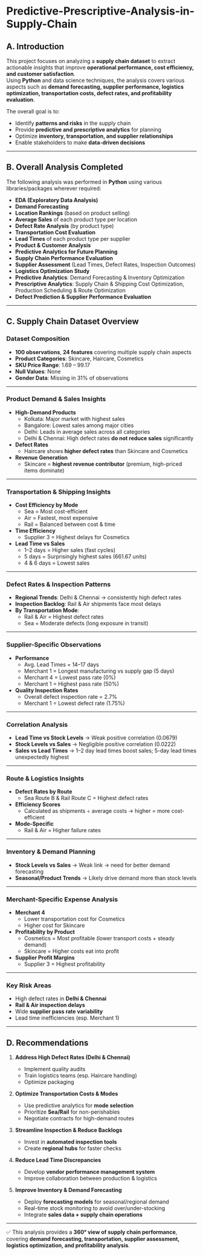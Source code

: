 # Predictive-Prescriptive-Analysis-in-Supply-Chain

## A. Introduction

This project focuses on analyzing a **supply chain dataset** to extract actionable insights that improve **operational performance, cost efficiency, and customer satisfaction**.  
Using **Python** and data science techniques, the analysis covers various aspects such as **demand forecasting, supplier performance, logistics optimization, transportation costs, defect rates, and profitability evaluation**.  

The overall goal is to:  
- Identify **patterns and risks** in the supply chain  
- Provide **predictive and prescriptive analytics** for planning  
- Optimize **inventory, transportation, and supplier relationships**  
- Enable stakeholders to make **data-driven decisions**  

---

## B. Overall Analysis Completed

The following analysis was performed in **Python** using various libraries/packages wherever required:

- **EDA (Exploratory Data Analysis)**
- **Demand Forecasting**
- **Location Rankings** (based on product selling)
- **Average Sales** of each product type per location
- **Defect Rate Analysis** (by product type)
- **Transportation Cost Evaluation**
- **Lead Times** of each product type per supplier
- **Product & Customer Analysis**
- **Predictive Analytics for Future Planning**
- **Supply Chain Performance Evaluation**
- **Supplier Assessment** (Lead Times, Defect Rates, Inspection Outcomes)
- **Logistics Optimization Study**
- **Predictive Analytics**: Demand Forecasting & Inventory Optimization
- **Prescriptive Analytics**: Supply Chain & Shipping Cost Optimization, Production Scheduling & Route Optimization
- **Defect Prediction & Supplier Performance Evaluation**

---

## C. Supply Chain Dataset Overview

### Dataset Composition
- **100 observations**, **24 features** covering multiple supply chain aspects
- **Product Categories**: Skincare, Haircare, Cosmetics
- **SKU Price Range**: 1.69 – 99.17
- **Null Values**: None
- **Gender Data**: Missing in 31% of observations

---

### Product Demand & Sales Insights
- **High-Demand Products**
  - Kolkata: Major market with highest sales
  - Bangalore: Lowest sales among major cities
  - Delhi: Leads in average sales across all categories
  - Delhi & Chennai: High defect rates **do not reduce sales** significantly
- **Defect Rates**
  - Haircare shows **higher defect rates** than Skincare and Cosmetics
- **Revenue Generation**
  - Skincare = **highest revenue contributor** (premium, high-priced items dominate)

---

### Transportation & Shipping Insights
- **Cost Efficiency by Mode**
  - Sea = Most cost-efficient
  - Air = Fastest, most expensive
  - Rail = Balanced between cost & time
- **Time Efficiency**
  - Supplier 3 = Highest delays for Cosmetics
- **Lead Time vs Sales**
  - 1–2 days = Higher sales (fast cycles)
  - 5 days = Surprisingly highest sales (661.67 units)
  - 4 & 6 days = Lowest sales

---

### Defect Rates & Inspection Patterns
- **Regional Trends**: Delhi & Chennai → consistently high defect rates
- **Inspection Backlog**: Rail & Air shipments face most delays
- **By Transportation Mode**:
  - Rail & Air = Highest defect rates
  - Sea = Moderate defects (long exposure in transit)

---

### Supplier-Specific Observations
- **Performance**
  - Avg. Lead Times = 14–17 days
  - Merchant 1 = Longest manufacturing vs supply gap (5 days)
  - Merchant 4 = Lowest pass rate (0%)
  - Merchant 1 = Highest pass rate (50%)
- **Quality Inspection Rates**
  - Overall defect inspection rate = 2.7%
  - Merchant 1 = Lowest defect rate (1.75%)

---

### Correlation Analysis
- **Lead Time vs Stock Levels** → Weak positive correlation (0.0679)
- **Stock Levels vs Sales** → Negligible positive correlation (0.0222)
- **Sales vs Lead Times** → 1–2 day lead times boost sales; 5-day lead times unexpectedly highest

---

### Route & Logistics Insights
- **Defect Rates by Route**
  - Sea Route B & Rail Route C = Highest defect rates
- **Efficiency Scores**
  - Calculated as shipments ÷ average costs → higher = more cost-efficient
- **Mode-Specific**
  - Rail & Air = Higher failure rates

---

### Inventory & Demand Planning
- **Stock Levels vs Sales** → Weak link → need for better demand forecasting
- **Seasonal/Product Trends** → Likely drive demand more than stock levels

---

### Merchant-Specific Expense Analysis
- **Merchant 4**
  - Lower transportation cost for Cosmetics
  - Higher cost for Skincare
- **Profitability by Product**
  - Cosmetics = Most profitable (lower transport costs + steady demand)
  - Skincare = Higher costs eat into profit
- **Supplier Profit Margins**
  - Supplier 3 = Highest profitability

---

### Key Risk Areas
- High defect rates in **Delhi & Chennai**
- **Rail & Air inspection delays**
- Wide **supplier pass rate variability**
- Lead time inefficiencies (esp. Merchant 1)

---

## D. Recommendations

1. **Address High Defect Rates (Delhi & Chennai)**
   - Implement quality audits
   - Train logistics teams (esp. Haircare handling)
   - Optimize packaging

2. **Optimize Transportation Costs & Modes**
   - Use predictive analytics for **mode selection**
   - Prioritize **Sea/Rail** for non-perishables
   - Negotiate contracts for high-demand routes

3. **Streamline Inspection & Reduce Backlogs**
   - Invest in **automated inspection tools**
   - Create **regional hubs** for faster checks

4. **Reduce Lead Time Discrepancies**
   - Develop **vendor performance management system**
   - Improve collaboration between production & logistics

5. **Improve Inventory & Demand Forecasting**
   - Deploy **forecasting models** for seasonal/regional demand
   - Real-time stock monitoring to avoid over/under-stocking
   - Integrate **sales data + supply chain operations**

---

✅ This analysis provides a **360° view of supply chain performance**, covering **demand forecasting, transportation, supplier assessment, logistics optimization, and profitability analysis**.
